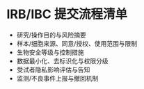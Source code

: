 # IRB/IBC 提交流程清单

- 研究/操作目的与风险摘要
- 样本/细胞来源、同意/授权、使用范围与限制
- 生物安全等级与控制措施
- 数据最小化、去标识化与权限分级
- 受试者隐私影响评估与告知
- 监测/不良事件上报与撤回机制
